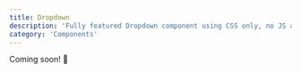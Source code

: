 ```yaml
---
title: Dropdown
description: 'Fully featured Dropdown component using CSS only, no JS at all'
category: 'Components'
---
```


<d-alert type="success">

Coming soon! 🚀

</d-alert>
